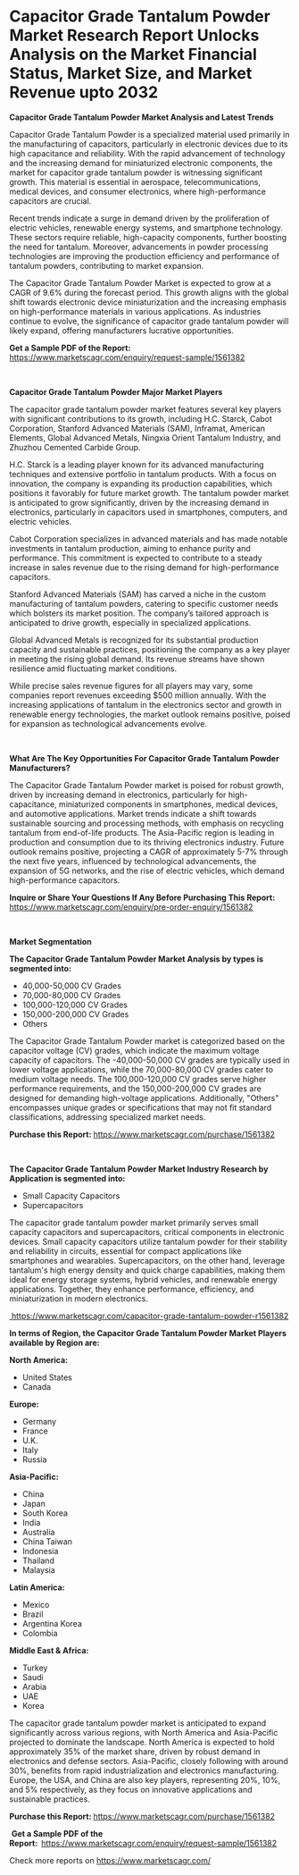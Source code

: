<p><h1>Capacitor Grade Tantalum Powder Market Research Report Unlocks Analysis on the Market Financial Status, Market Size, and Market Revenue upto 2032</h1></p><p><strong>Capacitor Grade Tantalum Powder Market Analysis and Latest Trends</strong></p>
<p><p>Capacitor Grade Tantalum Powder is a specialized material used primarily in the manufacturing of capacitors, particularly in electronic devices due to its high capacitance and reliability. With the rapid advancement of technology and the increasing demand for miniaturized electronic components, the market for capacitor grade tantalum powder is witnessing significant growth. This material is essential in aerospace, telecommunications, medical devices, and consumer electronics, where high-performance capacitors are crucial.</p><p>Recent trends indicate a surge in demand driven by the proliferation of electric vehicles, renewable energy systems, and smartphone technology. These sectors require reliable, high-capacity components, further boosting the need for tantalum. Moreover, advancements in powder processing technologies are improving the production efficiency and performance of tantalum powders, contributing to market expansion.</p><p>The Capacitor Grade Tantalum Powder Market is expected to grow at a CAGR of 9.6% during the forecast period. This growth aligns with the global shift towards electronic device miniaturization and the increasing emphasis on high-performance materials in various applications. As industries continue to evolve, the significance of capacitor grade tantalum powder will likely expand, offering manufacturers lucrative opportunities.</p></p>
<p><strong>Get a Sample PDF of the Report:&nbsp;</strong> <a href="https://www.marketscagr.com/enquiry/request-sample/1561382?utm_campaign=3454&utm_medium=2&utm_source=Github&utm_content=ia&utm_term=02042025&utm_id=capacitor-grade-tantalum-powder">https://www.marketscagr.com/enquiry/request-sample/1561382</a></p>
<p>&nbsp;</p>
<p><strong>Capacitor Grade Tantalum Powder Major Market Players</strong></p>
<p><p>The capacitor grade tantalum powder market features several key players with significant contributions to its growth, including H.C. Starck, Cabot Corporation, Stanford Advanced Materials (SAM), Inframat, American Elements, Global Advanced Metals, Ningxia Orient Tantalum Industry, and Zhuzhou Cemented Carbide Group.</p><p>H.C. Starck is a leading player known for its advanced manufacturing techniques and extensive portfolio in tantalum products. With a focus on innovation, the company is expanding its production capabilities, which positions it favorably for future market growth. The tantalum powder market is anticipated to grow significantly, driven by the increasing demand in electronics, particularly in capacitors used in smartphones, computers, and electric vehicles.</p><p>Cabot Corporation specializes in advanced materials and has made notable investments in tantalum production, aiming to enhance purity and performance. This commitment is expected to contribute to a steady increase in sales revenue due to the rising demand for high-performance capacitors.</p><p>Stanford Advanced Materials (SAM) has carved a niche in the custom manufacturing of tantalum powders, catering to specific customer needs which bolsters its market position. The company’s tailored approach is anticipated to drive growth, especially in specialized applications.</p><p>Global Advanced Metals is recognized for its substantial production capacity and sustainable practices, positioning the company as a key player in meeting the rising global demand. Its revenue streams have shown resilience amid fluctuating market conditions.</p><p>While precise sales revenue figures for all players may vary, some companies report revenues exceeding $500 million annually. With the increasing applications of tantalum in the electronics sector and growth in renewable energy technologies, the market outlook remains positive, poised for expansion as technological advancements evolve.</p></p>
<p>&nbsp;</p>
<p><strong>What Are The Key Opportunities For Capacitor Grade Tantalum Powder Manufacturers?</strong></p>
<p><p>The Capacitor Grade Tantalum Powder market is poised for robust growth, driven by increasing demand in electronics, particularly for high-capacitance, miniaturized components in smartphones, medical devices, and automotive applications. Market trends indicate a shift towards sustainable sourcing and processing methods, with emphasis on recycling tantalum from end-of-life products. The Asia-Pacific region is leading in production and consumption due to its thriving electronics industry. Future outlook remains positive, projecting a CAGR of approximately 5-7% through the next five years, influenced by technological advancements, the expansion of 5G networks, and the rise of electric vehicles, which demand high-performance capacitors.</p></p>
<p><strong>Inquire or Share Your Questions If Any Before Purchasing This Report:</strong> <a href="https://www.marketscagr.com/enquiry/pre-order-enquiry/1561382?utm_campaign=3454&utm_medium=2&utm_source=Github&utm_content=ia&utm_term=02042025&utm_id=capacitor-grade-tantalum-powder">https://www.marketscagr.com/enquiry/pre-order-enquiry/1561382</a></p>
<p>&nbsp;</p>
<p><strong>Market Segmentation</strong></p>
<p><strong>The Capacitor Grade Tantalum Powder Market Analysis by types is segmented into:</strong></p>
<p><ul><li>40,000-50,000 CV Grades</li><li>70,000-80,000 CV Grades</li><li>100,000-120,000 CV Grades</li><li>150,000-200,000 CV Grades</li><li>Others</li></ul></p>
<p><p>The Capacitor Grade Tantalum Powder market is categorized based on the capacitor voltage (CV) grades, which indicate the maximum voltage capacity of capacitors. The -40,000-50,000 CV grades are typically used in lower voltage applications, while the 70,000-80,000 CV grades cater to medium voltage needs. The 100,000-120,000 CV grades serve higher performance requirements, and the 150,000-200,000 CV grades are designed for demanding high-voltage applications. Additionally, "Others" encompasses unique grades or specifications that may not fit standard classifications, addressing specialized market needs.</p></p>
<p><strong>Purchase this Report:&nbsp;</strong><a href="https://www.marketscagr.com/purchase/1561382?utm_campaign=3454&utm_medium=2&utm_source=Github&utm_content=ia&utm_term=02042025&utm_id=capacitor-grade-tantalum-powder">https://www.marketscagr.com/purchase/1561382</a></p>
<p>&nbsp;</p>
<p><strong>The Capacitor Grade Tantalum Powder Market Industry Research by Application is segmented into:</strong></p>
<p><ul><li>Small Capacity Capacitors</li><li>Supercapacitors</li></ul></p>
<p><p>The capacitor grade tantalum powder market primarily serves small capacity capacitors and supercapacitors, critical components in electronic devices. Small capacity capacitors utilize tantalum powder for their stability and reliability in circuits, essential for compact applications like smartphones and wearables. Supercapacitors, on the other hand, leverage tantalum's high energy density and quick charge capabilities, making them ideal for energy storage systems, hybrid vehicles, and renewable energy applications. Together, they enhance performance, efficiency, and miniaturization in modern electronics.</p></p>
<p><a href="https://www.marketscagr.com/capacitor-grade-tantalum-powder-r1561382?utm_campaign=3454&utm_medium=2&utm_source=Github&utm_content=ia&utm_term=02042025&utm_id=capacitor-grade-tantalum-powder">&nbsp;https://www.marketscagr.com/capacitor-grade-tantalum-powder-r1561382</a></p>
<p><strong>In terms of Region, the Capacitor Grade Tantalum Powder Market Players available by Region are:</strong></p>
<p>
    <p> <strong> North America: </strong>
        <ul>
            <li>United States</li>
            <li>Canada</li>
        </ul>
        </p> 
    <p> <strong> Europe: </strong>
        <ul>
            <li>Germany</li>
            <li>France</li>
            <li>U.K.</li>
            <li>Italy</li>
            <li>Russia</li>
        </ul>
        </p> 
    <p> <strong> Asia-Pacific: </strong>
        <ul>
            <li>China</li>
            <li>Japan</li>
            <li>South Korea</li>
            <li>India</li>
            <li>Australia</li>
            <li>China Taiwan</li>
            <li>Indonesia</li>
            <li>Thailand</li>
            <li>Malaysia</li>
        </ul>
        </p> 
    <p> <strong> Latin America: </strong>
        <ul>
            <li>Mexico</li>
            <li>Brazil</li>
            <li>Argentina Korea</li>
            <li>Colombia</li>
        </ul>
        </p> 
    <p> <strong> Middle East & Africa: </strong>
        <ul>
            <li>Turkey</li>
            <li>Saudi</li>
            <li>Arabia</li>
            <li>UAE</li>
            <li>Korea</li>
        </ul>
    </p>
    </p>
<p><p>The capacitor grade tantalum powder market is anticipated to expand significantly across various regions, with North America and Asia-Pacific projected to dominate the landscape. North America is expected to hold approximately 35% of the market share, driven by robust demand in electronics and defense sectors. Asia-Pacific, closely following with around 30%, benefits from rapid industrialization and electronics manufacturing. Europe, the USA, and China are also key players, representing 20%, 10%, and 5% respectively, as they focus on innovative applications and sustainable practices.</p></p>
<p><strong>Purchase this Report: </strong><a href="https://www.marketscagr.com/purchase/1561382?utm_campaign=3454&utm_medium=2&utm_source=Github&utm_content=ia&utm_term=02042025&utm_id=capacitor-grade-tantalum-powder">https://www.marketscagr.com/purchase/1561382</a></p>
<p>&nbsp;<strong>Get a Sample PDF of the Report:&nbsp;&nbsp;</strong><a href="https://www.marketscagr.com/enquiry/request-sample/1561382?utm_campaign=3454&utm_medium=2&utm_source=Github&utm_content=ia&utm_term=02042025&utm_id=capacitor-grade-tantalum-powder">https://www.marketscagr.com/enquiry/request-sample/1561382</a></p>
<p><strong></strong></p>
<p>Check more reports on <a href="https://www.marketscagr.com/?utm_campaign=3454&utm_medium=2&utm_source=Github&utm_content=ia&utm_term=02042025&utm_id=capacitor-grade-tantalum-powder">https://www.marketscagr.com/</a></p>